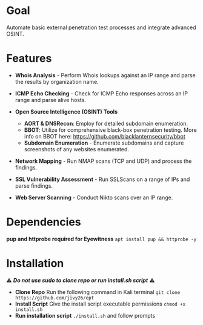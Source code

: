 

# Goal
Automate basic external penetration test processes and integrate advanced OSINT.

# Features

- **Whois Analysis** - Perform Whois lookups against an IP range and parse the results by organization name.

- **ICMP Echo Checking** - Check for ICMP Echo responses across an IP range and parse alive hosts.

- **Open Source Intelligence (OSINT) Tools**
  - **AORT & DNSRecon**: Employ for detailed subdomain enumeration.
  - **BBOT**: Utilize for comprehensive black-box penetration testing. More info on BBOT here: https://github.com/blacklanternsecurity/bbot
  - **Subdomain Enumeration** - Enumerate subdomains and capture screenshots of any websites enumerated.

- **Network Mapping** - Run NMAP scans (TCP and UDP) and process the findings.

- **SSL Vulnerability Assessment** - Run SSLScans on a range of IPs and parse findings.

- **Web Server Scanning** - Conduct Nikto scans over an IP range.

# Dependencies

**pup and httprobe required for Eyewitness** `apt install pup && httprobe -y`
<br />

# Installation
:warning: _**Do not use sudo to clone repo or run install.sh script**_ :warning:

- **Clone Repo**
Run the following command in Kali terminal `git clone https://github.com/jivy26/ept`
- **Install Script**
Give the install script executable permissions `chmod +x install.sh`<br />
- **Run installation script**
`./install.sh` and follow prompts 

